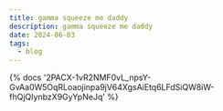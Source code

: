 ```yaml
---
title: gamma squeeze me daddy
description: gamma squeeze me daddy
date: 2024-06-03
tags:
  - blog
---
```

<body style="margin:0">
{% docs '2PACX-1vR2NMF0vL_npsY-GvAa0W5OqRLoaojinpa9jV64XgsAiEtq6LFdSiQW8iW-fhQjQIynbzX9GyYpNeJq' %}
